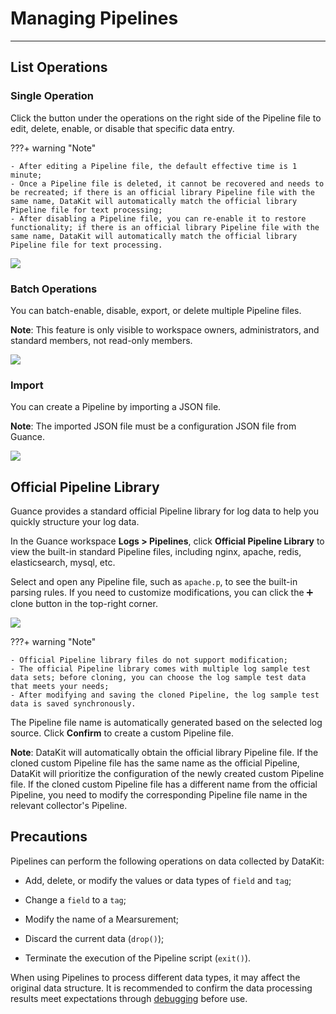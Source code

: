 # Managing Pipelines

---

## List Operations

### Single Operation

Click the button under the operations on the right side of the Pipeline file to edit, delete, enable, or disable that specific data entry.

???+ warning "Note"

    - After editing a Pipeline file, the default effective time is 1 minute;
    - Once a Pipeline file is deleted, it cannot be recovered and needs to be recreated; if there is an official library Pipeline file with the same name, DataKit will automatically match the official library Pipeline file for text processing;
    - After disabling a Pipeline file, you can re-enable it to restore functionality; if there is an official library Pipeline file with the same name, DataKit will automatically match the official library Pipeline file for text processing.

![](img/1-pipeline-1.png)

### Batch Operations

You can batch-enable, disable, export, or delete multiple Pipeline files.

**Note**: This feature is only visible to workspace owners, administrators, and standard members, not read-only members.

![](img/1-pipeline-5.png)

### Import

You can create a Pipeline by importing a JSON file.

**Note**: The imported JSON file must be a configuration JSON file from Guance.

![](img/1-pipeline-3.png)

## Official Pipeline Library

Guance provides a standard official Pipeline library for log data to help you quickly structure your log data.

In the Guance workspace **Logs > Pipelines**, click **Official Pipeline Library** to view the built-in standard Pipeline files, including nginx, apache, redis, elasticsearch, mysql, etc.

Select and open any Pipeline file, such as `apache.p`, to see the built-in parsing rules. If you need to customize modifications, you can click the :heavy_plus_sign: clone button in the top-right corner.

![](img/2.pipeline_2.png)

???+ warning "Note"

    - Official Pipeline library files do not support modification;
    - The official Pipeline library comes with multiple log sample test data sets; before cloning, you can choose the log sample test data that meets your needs;
    - After modifying and saving the cloned Pipeline, the log sample test data is saved synchronously.

The Pipeline file name is automatically generated based on the selected log source. Click **Confirm** to create a custom Pipeline file.

**Note**: DataKit will automatically obtain the official library Pipeline file. If the cloned custom Pipeline file has the same name as the official Pipeline, DataKit will prioritize the configuration of the newly created custom Pipeline file. If the cloned custom Pipeline file has a different name from the official Pipeline, you need to modify the corresponding Pipeline file name in the relevant collector's Pipeline.

<!--
After creation, you can view all custom Pipeline files in **Logs > Pipelines**, supporting editing, deleting, enabling, and disabling Pipelines.

![](img/2.pipeline_4.png)
-->

## Precautions

Pipelines can perform the following operations on data collected by DataKit:

- Add, delete, or modify the values or data types of `field` and `tag`;

- Change a `field` to a `tag`;

- Modify the name of a Mearsurement;

- Discard the current data (`drop()`);

- Terminate the execution of the Pipeline script (`exit()`).

When using Pipelines to process different data types, it may affect the original data structure. It is recommended to confirm the data processing results meet expectations through [debugging](./use-pipeline/pipeline-quick-start.md) before use.